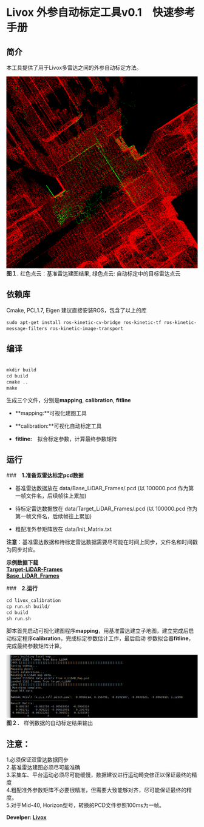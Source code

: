 # Livox 外参自动标定工具v0.1　快速参考手册

## 简介
本工具提供了用于Livox多雷达之间的外参自动标定方法。

![image](../pic/1.png)   
**图１.** 红色点云：基准雷达建图结果, 绿色点云: 自动标定中的目标雷达点云

## 依赖库
Cmake, PCL1.7, Eigen
建议直接安装ROS，包含了以上的库

```
sudo apt-get install ros-kinetic-cv-bridge ros-kinetic-tf ros-kinetic-message-filters ros-kinetic-image-transport

```
## 编译

```

mkdir build
cd build
cmake ..
make

```

生成三个文件，分别是**mapping**, **calibration**, **fitline**　  

* **mapping:**可视化建图工具　　

* **calibration:**可视化自动标定工具　　

* **fitline:**　拟合标定参数，计算最终参数矩阵　　



## 运行
###　**1.准备双雷达标定pcd数据**　　

* 基准雷达数据放在	data/Base_LiDAR_Frames/.pcd (以 100000.pcd 作为第一帧文件名，后续帧往上累加)  

* 待标定雷达数据放在	data/Target_LiDAR_Frames/.pcd (以 100000.pcd 作为第一帧文件名，后续帧往上累加)  

* 粗配准外参矩阵放在	data/Init_Matrix.txt  

**注意**：基准雷达数据和待标定雷达数据需要尽可能在时间上同步，文件名和时间戳为同步对应。

 **示例数据下载**  
 [**Target-LiDAR-Frames**](https://terra-1-g.djicdn.com/65c028cd298f4669a7f0e40e50ba1131/Showcase/Target-LiDAR-Frames.tar.gz)  
 [**Base_LiDAR_Frames**](https://terra-1-g.djicdn.com/65c028cd298f4669a7f0e40e50ba1131/Showcase/Base_LiDAR_Frames.tar.gz)  

###　**2.运行**
```
cd livox_calibration
cp run.sh build/
cd build
sh run.sh

```
脚本首先启动可视化建图程序**mapping**，用基准雷达建立子地图，建立完成后启动标定程序**calibration**，完成标定参数估计工作，最后启动
参数拟合器**fitline**，完成最终参数矩阵计算。

![image](../pic/output.png ) 
**图２．** 样例数据的自动标定结果输出

## **注意：**  
1.必须保证双雷达数据同步  
2.基准雷达建图必须尽可能准确  
3.采集车、平台运动必须尽可能缓慢，数据建议进行运动畸变修正以保证最终的精度  
4.粗配准外参数矩阵不必要很精准，但需要大致能够对齐，尽可能保证最终的精度。  
5.对于Mid-40, Horizon型号，转换的PCD文件参照100ms为一帧。  

**Develper: [Livox](https://www.livoxtech.com/)**

